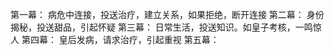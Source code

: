 第一幕：
病危中连接，投送治疗，建立关系，如果拒绝，断开连接
第二幕：
身份揭秘，投送甜品，引起怀疑
第三幕：
日常生活，投送知识。如皇子考核，一鸣惊人
第四幕：
皇后发病，请求治疗，引起重视
第五幕：


